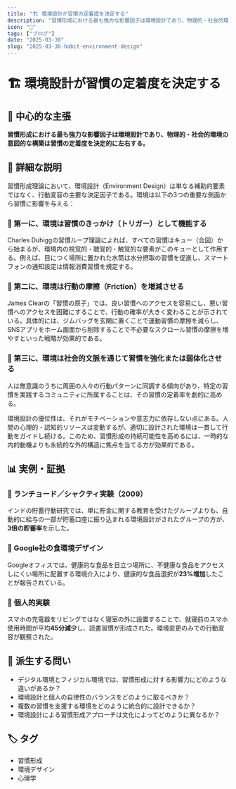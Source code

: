 ```yaml
---
title: "🏗️ 環境設計が習慣の定着度を決定する"
description: "習慣形成における最も強力な影響因子は環境設計であり、物理的・社会的環境の意図的な構築は習慣の定着度を決定的に左右する。"
icon: "📝"
tags: ["ブログ"]
date: "2025-03-30"
slug: "2025-03-30-habit-environment-design"
---
```


# 🏗️ 環境設計が習慣の定着度を決定する

## 🎯 中心的な主張

**習慣形成における最も強力な影響因子は環境設計であり、物理的・社会的環境の意図的な構築は習慣の定着度を決定的に左右する。**

## 📖 詳細な説明

習慣形成理論において、環境設計（Environment Design）は単なる補助的要素ではなく、行動変容の主要な決定因子である。環境は以下の3つの重要な側面から習慣に影響を与える：

### 🔴 第一に、環境は習慣のきっかけ（トリガー）として機能する

Charles Duhiggの習慣ループ理論によれば、すべての習慣はキュー（合図）から始まるが、環境内の視覚的・聴覚的・触覚的な要素がこのキューとして作用する。例えば、目につく場所に置かれた水筒は水分摂取の習慣を促進し、スマートフォンの通知設定は情報消費習慣を規定する。

### 🔵 第二に、環境は行動の摩擦（Friction）を増減させる

James Clearの「習慣の原子」では、良い習慣へのアクセスを容易にし、悪い習慣へのアクセスを困難にすることで、行動の確率が大きく変わることが示されている。具体的には、ジムバッグを玄関に置くことで運動習慣の摩擦を減らし、SNSアプリをホーム画面から削除することで不必要なスクロール習慣の摩擦を増やすといった戦略が効果的である。

### 🔶 第三に、環境は社会的文脈を通じて習慣を強化または弱体化させる

人は無意識のうちに周囲の人々の行動パターンに同調する傾向があり、特定の習慣を実践するコミュニティに所属することは、その習慣の定着率を劇的に高める。

環境設計の優位性は、それがモチベーションや意志力に依存しない点にある。人間の心理的・認知的リソースは変動するが、適切に設計された環境は一貫して行動をガイドし続ける。このため、習慣形成の持続可能性を高めるには、一時的な内的動機よりも永続的な外的構造に焦点を当てる方が効果的である。

## 📊 実例・証拠

### 🏦 ランチョード／シャクティ実験（2009）

インドの貯蓄行動研究では、単に貯金に関する教育を受けたグループよりも、自動的に給与の一部が貯蓄口座に振り込まれる環境設計がされたグループの方が、**3倍の貯蓄率**を示した。

### 🍎 Google社の食環境デザイン

Googleオフィスでは、健康的な食品を目立つ場所に、不健康な食品をアクセスしにくい場所に配置する環境介入により、健康的な食品選択が**23%増加**したことが報告されている。

### 📱 個人的実験

スマホの充電器をリビングではなく寝室の外に設置することで、就寝前のスマホ使用時間が平均**45分減少**し、読書習慣が形成された。環境変更のみでの行動変容が観察された。

## 🤔 派生する問い

- デジタル環境とフィジカル環境では、習慣形成に対する影響力にどのような違いがあるか？
- 環境設計と個人の自律性のバランスをどのように取るべきか？
- 複数の習慣を支援する環境をどのように統合的に設計できるか？
- 環境設計による習慣形成アプローチは文化によってどのように異なるか？

## 🏷️ タグ

- 習慣形成
- 環境デザイン
- 心理学